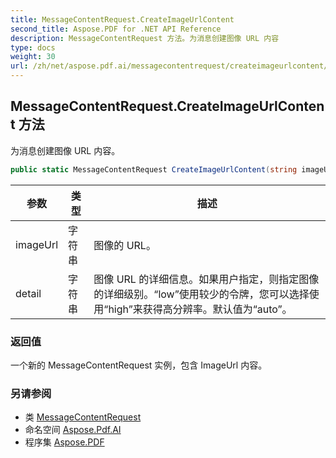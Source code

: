 ```yaml
---
title: MessageContentRequest.CreateImageUrlContent
second_title: Aspose.PDF for .NET API Reference
description: MessageContentRequest 方法。为消息创建图像 URL 内容
type: docs
weight: 30
url: /zh/net/aspose.pdf.ai/messagecontentrequest/createimageurlcontent/
---
```

## MessageContentRequest.CreateImageUrlContent 方法

为消息创建图像 URL 内容。

```csharp
public static MessageContentRequest CreateImageUrlContent(string imageUrl, string detail = "auto")
```

| 参数 | 类型 | 描述 |
| --- | --- | --- |
| imageUrl | 字符串 | 图像的 URL。 |
| detail | 字符串 | 图像 URL 的详细信息。如果用户指定，则指定图像的详细级别。“low”使用较少的令牌，您可以选择使用“high”来获得高分辨率。默认值为“auto”。 |

### 返回值

一个新的 MessageContentRequest 实例，包含 ImageUrl 内容。

### 另请参阅

* 类 [MessageContentRequest](../)
* 命名空间 [Aspose.Pdf.AI](../../../aspose.pdf.ai/)
* 程序集 [Aspose.PDF](../../../)